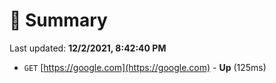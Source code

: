 # 📖 Summary
Last updated: **12/2/2021, 8:42:40 PM**

- `GET` [https://google.com](https://google.com) - **Up** (125ms)
